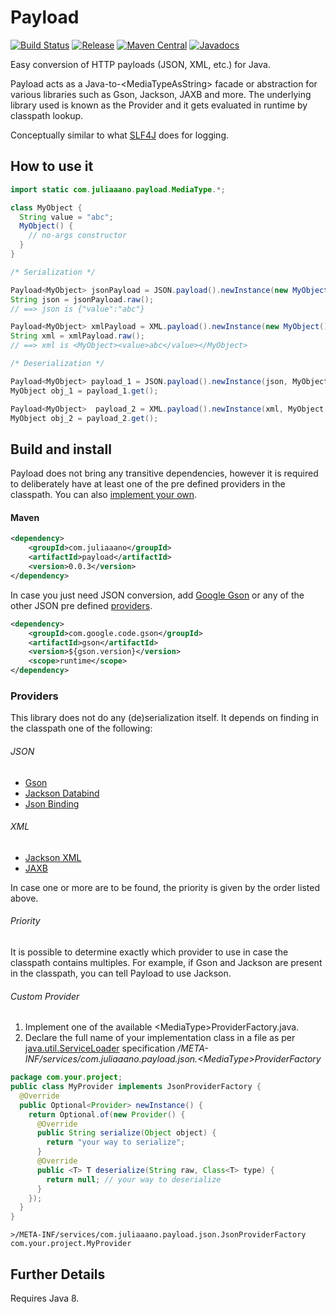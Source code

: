 # Payload
[![Build Status](https://travis-ci.org/juliaaano/payload.svg)](https://travis-ci.org/juliaaano/payload)
[![Release](https://img.shields.io/github/release/juliaaano/payload.svg)](https://github.com/juliaaano/payload/releases/latest)
[![Maven Central](https://img.shields.io/maven-central/v/com.juliaaano/payload.svg)](https://maven-badges.herokuapp.com/maven-central/com.juliaaano/payload)
[![Javadocs](http://www.javadoc.io/badge/com.juliaaano/payload.svg?color=blue)](http://www.javadoc.io/doc/com.juliaaano/payload)

Easy conversion of HTTP payloads (JSON, XML, etc.) for Java.

Payload acts as a Java-to-\<MediaTypeAsString> facade or abstraction for various libraries such as Gson, Jackson, JAXB
and more. The underlying library used is known as the Provider and it gets evaluated in runtime by classpath lookup.

Conceptually similar to what [SLF4J](https://www.slf4j.org/) does for logging.

## How to use it

```java
import static com.juliaaano.payload.MediaType.*;

class MyObject {
  String value = "abc";
  MyObject() {
    // no-args constructor
  }
}

/* Serialization */

Payload<MyObject> jsonPayload = JSON.payload().newInstance(new MyObject());
String json = jsonPayload.raw();
// ==> json is {"value":"abc"}

Payload<MyObject> xmlPayload = XML.payload().newInstance(new MyObject());
String xml = xmlPayload.raw();
// ==> xml is <MyObject><value>abc</value></MyObject>

/* Deserialization */

Payload<MyObject> payload_1 = JSON.payload().newInstance(json, MyObject.class);
MyObject obj_1 = payload_1.get();

Payload<MyObject>  payload_2 = XML.payload().newInstance(xml, MyObject.class);
MyObject obj_2 = payload_2.get();
```

## Build and install

Payload does not bring any transitive dependencies, however it is required to deliberately have at least one of the
pre defined providers in the classpath. You can also [implement your own](#custom-provider). 

#### Maven

```xml
<dependency>
    <groupId>com.juliaaano</groupId>
    <artifactId>payload</artifactId>
    <version>0.0.3</version>
</dependency>
```

In case you just need JSON conversion, add [Google Gson](https://github.com/google/gson) or any of the
other JSON pre defined [providers](#providers).

```xml
<dependency>
    <groupId>com.google.code.gson</groupId>
    <artifactId>gson</artifactId>
    <version>${gson.version}</version>
    <scope>runtime</scope>
</dependency>
```

### Providers

This library does not do any (de)serialization itself. It depends on finding in the classpath one of the
following:

###### JSON

* [Gson](https://github.com/google/gson)
* [Jackson Databind](https://github.com/FasterXML/jackson-databind)
* [Json Binding](http://json-b.net/)

###### XML

* [Jackson XML](https://github.com/FasterXML/jackson-dataformat-xml)
* [JAXB](https://en.wikipedia.org/wiki/Java_Architecture_for_XML_Binding)

In case one or more are to be found, the priority is given by the order listed above.

###### Priority

It is possible to determine exactly which provider to use in case the classpath contains multiples.
For example, if Gson and Jackson are present in the classpath, you can tell Payload to use Jackson.

###### Custom Provider

1. Implement one of the available \<MediaType>ProviderFactory.java.
2. Declare the full name of your implementation class in a file as per
[java.util.ServiceLoader](https://docs.oracle.com/javase/tutorial/ext/basics/spi.html) specification
*/META-INF/services/com.juliaaano.payload.json.\<MediaType>ProviderFactory*

```java
package com.your.project;
public class MyProvider implements JsonProviderFactory {
  @Override
  public Optional<Provider> newInstance() {
    return Optional.of(new Provider() {
      @Override
      public String serialize(Object object) {
        return "your way to serialize";
      }
      @Override
      public <T> T deserialize(String raw, Class<T> type) {
        return null; // your way to deserialize
      }
    });
  }
}
```

```
>/META-INF/services/com.juliaaano.payload.json.JsonProviderFactory
com.your.project.MyProvider
```   

## Further Details

Requires Java 8.
